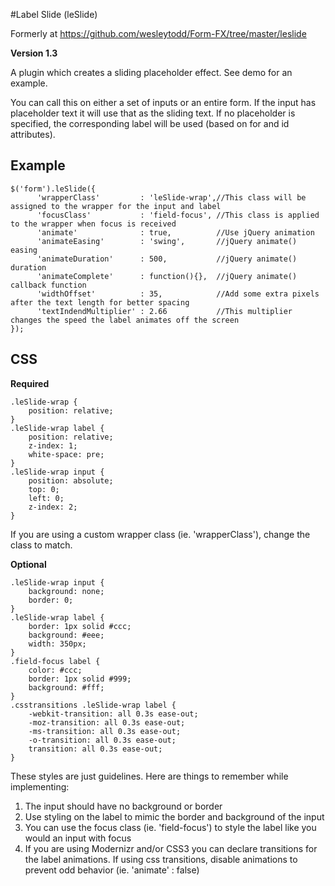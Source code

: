 #Label Slide (leSlide)

Formerly at https://github.com/wesleytodd/Form-FX/tree/master/leslide

**Version 1.3**

A plugin which creates a sliding placeholder effect.  See demo for an example.

You can call this on either a set of inputs or an entire form.  If the input has placeholder text it will use that as the sliding text.  If no placeholder is specified, the corresponding label will be used (based on for and id attributes).

## Example
	$('form').leSlide({
	      'wrapperClass'         : 'leSlide-wrap',//This class will be assigned to the wrapper for the input and label
	      'focusClass'           : 'field-focus', //This class is applied to the wrapper when focus is received
	      'animate'              : true,          //Use jQuery animation
	      'animateEasing'        : 'swing',       //jQuery animate() easing
	      'animateDuration'      : 500,           //jQuery animate() duration
	      'animateComplete'      : function(){},  //jQuery animate() callback function
	      'widthOffset'          : 35,            //Add some extra pixels after the text length for better spacing
	      'textIndendMultiplier' : 2.66           //This multiplier changes the speed the label animates off the screen
	});

## CSS

**Required**

	.leSlide-wrap {
	    position: relative;
	}
	.leSlide-wrap label {
	    position: relative;
	    z-index: 1;
	    white-space: pre;
	}
	.leSlide-wrap input {
	    position: absolute;
	    top: 0;
	    left: 0;
	    z-index: 2;
	}

If you are using a custom wrapper class (ie. 'wrapperClass'), change the class to match.

**Optional**

	.leSlide-wrap input {
	    background: none;
	    border: 0;
	}
	.leSlide-wrap label {
	    border: 1px solid #ccc;
	    background: #eee;
	    width: 350px;
	}
	.field-focus label {
	    color: #ccc;
	    border: 1px solid #999;
	    background: #fff;
	}
	.csstransitions .leSlide-wrap label {
	    -webkit-transition: all 0.3s ease-out;
	    -moz-transition: all 0.3s ease-out;
	    -ms-transition: all 0.3s ease-out;
	    -o-transition: all 0.3s ease-out;
	    transition: all 0.3s ease-out;
	}

These styles are just guidelines.  Here are things to remember while implementing:

1.	The input should have no background or border
2.	Use styling on the label to mimic the border and background of the input
3.	You can use the focus class (ie. 'field-focus') to style the label like you would an input with focus
4.	If you are using Modernizr and/or CSS3 you can declare transitions for the label animations.  If using css transitions, disable animations to prevent odd behavior (ie. 'animate' : false)